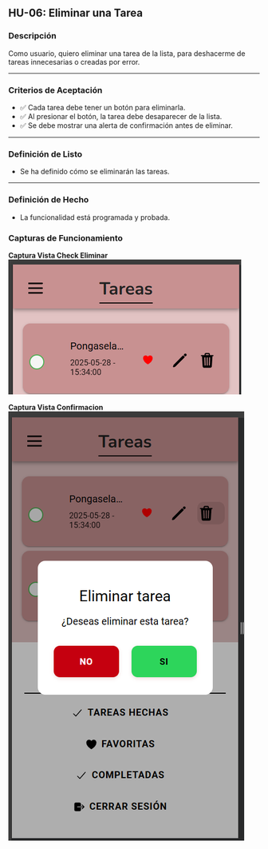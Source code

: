 ## HU-06: Eliminar una Tarea

### Descripción
Como usuario, quiero eliminar una tarea de la lista, para deshacerme de tareas innecesarias o creadas por error.

---

### Criterios de Aceptación
- ✅ Cada tarea debe tener un botón para eliminarla.  
- ✅ Al presionar el botón, la tarea debe desaparecer de la lista.  
- ✅ Se debe mostrar una alerta de confirmación antes de eliminar.  

---

### Definición de Listo
- Se ha definido cómo se eliminarán las tareas.  

---

### Definición de Hecho
- La funcionalidad está programada y probada.  


### Capturas de Funcionamiento
**Captura Vista Check Eliminar**
![Captura de pantalla de la app](imagenes/boton.png)

**Captura Vista Confirmacion**
![Captura de pantalla de la app](imagenes/Confirmar.png)
